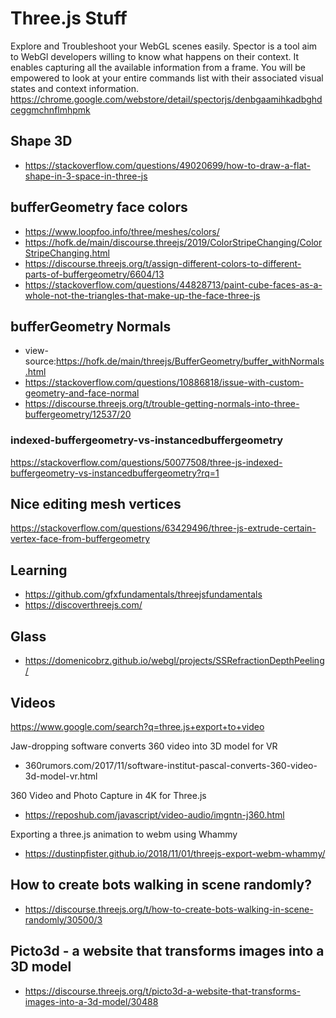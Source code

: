 # Three.js Stuff

Explore and Troubleshoot your WebGL scenes easily.
Spector is a tool aim to WebGl developers willing to know what happens on their context. It enables capturing all the available information from a frame. You will be empowered to look at your entire commands list with their associated visual states and context information.
https://chrome.google.com/webstore/detail/spectorjs/denbgaamihkadbghdceggmchnflmhpmk

## Shape 3D

* https://stackoverflow.com/questions/49020699/how-to-draw-a-flat-shape-in-3-space-in-three-js

## bufferGeometry face colors

* https://www.loopfoo.info/three/meshes/colors/
* https://hofk.de/main/discourse.threejs/2019/ColorStripeChanging/ColorStripeChanging.html
* https://discourse.threejs.org/t/assign-different-colors-to-different-parts-of-buffergeometry/6604/13
* https://stackoverflow.com/questions/44828713/paint-cube-faces-as-a-whole-not-the-triangles-that-make-up-the-face-three-js


## bufferGeometry Normals

* view-source:https://hofk.de/main/threejs/BufferGeometry/buffer_withNormals.html
* https://stackoverflow.com/questions/10886818/issue-with-custom-geometry-and-face-normal
* https://discourse.threejs.org/t/trouble-getting-normals-into-three-buffergeometry/12537/20

### indexed-buffergeometry-vs-instancedbuffergeometry

https://stackoverflow.com/questions/50077508/three-js-indexed-buffergeometry-vs-instancedbuffergeometry?rq=1

## Nice editing mesh vertices

https://stackoverflow.com/questions/63429496/three-js-extrude-certain-vertex-face-from-buffergeometry

## Learning

* https://github.com/gfxfundamentals/threejsfundamentals
* https://discoverthreejs.com/

## Glass

* https://domenicobrz.github.io/webgl/projects/SSRefractionDepthPeeling/


## Videos

https://www.google.com/search?q=three.js+export+to+video

Jaw-dropping software converts 360 video into 3D model for VR
* 360rumors.com/2017/11/software-institut-pascal-converts-360-video-3d-model-vr.html

360 Video and Photo Capture in 4K for Three.js
* https://reposhub.com/javascript/video-audio/imgntn-j360.html

Exporting a three.js animation to webm using Whammy
* https://dustinpfister.github.io/2018/11/01/threejs-export-webm-whammy/

## How to create bots walking in scene randomly?

* https://discourse.threejs.org/t/how-to-create-bots-walking-in-scene-randomly/30500/3

## Picto3d - a website that transforms images into a 3D model

* https://discourse.threejs.org/t/picto3d-a-website-that-transforms-images-into-a-3d-model/30488


